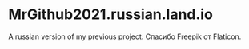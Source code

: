 # MrGithub2021.russian.land.io
A russian version of my previous project.
Спасибо Freepik от Flaticon.
